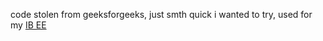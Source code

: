 code stolen from geeksforgeeks, just smth quick i wanted to try, used for my [IB EE](https://www.overleaf.com/read/yxtjrsfnbdpj#02f276)
